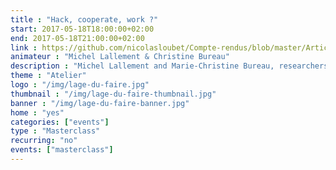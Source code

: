 ```yaml
---
title : "Hack, cooperate, work ?"
start: 2017-05-18T18:00:00+02:00
end: 2017-05-18T21:00:00+02:00
link : https://github.com/nicolasloubet/Compte-rendus/blob/master/Articles/lamyne_masterclass_lallemant_bureau.md
animateur : "Michel Lallement & Christine Bureau"
description : "Michel Lallement and Marie-Christine Bureau, researchers in sociology at the LISE (CNAM) laboratory, are presenting their work on the cooperation and organisation stakes in french and american tiers-leux."
theme : "Atelier"
logo : "/img/lage-du-faire.jpg"
thumbnail : "/img/lage-du-faire-thumbnail.jpg"
banner : "/img/lage-du-faire-banner.jpg"
home : "yes"
categories: ["events"]
type : "Masterclass"
recurring: "no"
events: ["masterclass"]
---
```

